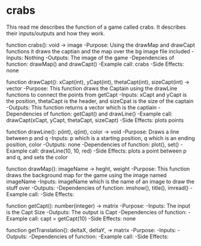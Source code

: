 # crabs

This read me describes the function of a game called crabs. It describes their inputs/outputs and how they work.

function crabs(): void -> image
-Purpose: Using the drawMap and drawCapt functions it draws the captian and the map
over the bg image file included
-Inputs: Nothing
-Outputs: The image of the game
-Dependencies of function: drawMap() and drawCapt()
-Example call: crabs
-Side Effects: none

function drawCapt(): xCapt(int), yCapt(int), thetaCapt(int), sizeCapt(int) -> vector
-Purpose: This function draws the Captain using the drawLine functions to connect the points from getCapt
-Inputs: xCapt and yCapt is the position, thetaCapt is the header, and sizeCpat is the size of the captain
-Outputs: This function returns a vector which is the captiain
-Dependencies of function: getCapt() and drawLine()
-Example call: drawCapt(xCapt, yCapt, thetaCapt, sizeCapt)
-Side Effects: plots points

function drawLine(): p(int), q(int), color -> void
-Purpose: Draws a line between p and q
-Inputs: p which is a starting position, q which is an ending position, color
-Outputs: none
-Dependencies of function: plot(), set()
-Example call: drawLine(10, 10, red)
-Side Effects: plots a point between p and q, and sets the color 

function drawMap(): imageName -> heght, weight
-Purpose: This function draws the background map for the game using the image named imageName
-Inputs: imageName which is the name of an image to draw the stuff over 
-Outputs: 
-Dependencies of function: imshow(), title(), imread()
-Example call: 
-Side Effects:

function getCapt(): number(integer) -> matrix
-Purpose: 
-Inputs: The input is the Capt Size
-Outputs: The output is Capt
-Dependencies of function: 
-Example call: capt = getCapt(10)
-Side Effects: none

function getTranslation(): deltaX, deltaY, -> matrix
-Purpose:
-Inputs:
-Outputs:
-Dependencies of function:
-Example call: 
-Side Effects:

